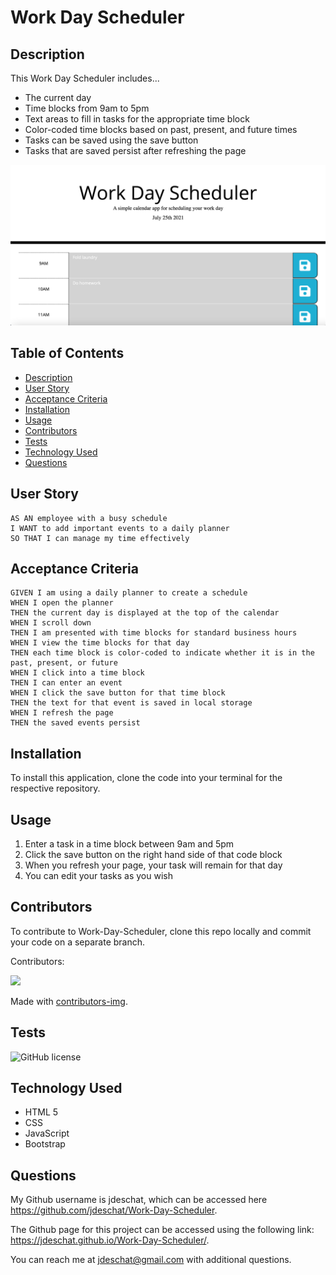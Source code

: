 # Work Day Scheduler

## Description
This Work Day Scheduler includes...
* The current day
* Time blocks from 9am to 5pm
* Text areas to fill in tasks for the appropriate time block
* Color-coded time blocks based on past, present, and future times
* Tasks can be saved using the save button
* Tasks that are saved persist after refreshing the page

![alt text](https://github.com/jdeschat/Work-Day-Scheduler/blob/main/assets/img/preview.png)

## Table of Contents
- [Description](#description)
- [User Story](#user-story)
- [Acceptance Criteria](#acceptance-criteria)
- [Installation](#installation)
- [Usage](#usage)
- [Contributors](#contributors)
- [Tests](#tests)
- [Technology Used](#technology-used)
- [Questions](#questions)

## User Story
```
AS AN employee with a busy schedule
I WANT to add important events to a daily planner
SO THAT I can manage my time effectively
```

## Acceptance Criteria
```
GIVEN I am using a daily planner to create a schedule
WHEN I open the planner
THEN the current day is displayed at the top of the calendar
WHEN I scroll down
THEN I am presented with time blocks for standard business hours
WHEN I view the time blocks for that day
THEN each time block is color-coded to indicate whether it is in the past, present, or future
WHEN I click into a time block
THEN I can enter an event
WHEN I click the save button for that time block
THEN the text for that event is saved in local storage
WHEN I refresh the page
THEN the saved events persist
```

## Installation

To install this application, clone the code into your terminal for the respective repository.

## Usage
1. Enter a task in a time block between 9am and 5pm
2. Click the save button on the right hand side of that code block
3. When you refresh your page, your task will remain for that day
4. You can edit your tasks as you wish

## Contributors
To contribute to Work-Day-Scheduler, clone this repo locally and commit your code on a separate branch.
  
Contributors:

<a href="https://github.com/jdeschat/Work-Day-Scheduler/graphs/contributors">
  <img src="https://contrib.rocks/image?repo=jdeschat/Work-Day-Scheduler" />
</a>

Made with [contributors-img](https://contrib.rocks).

## Tests
![GitHub license](https://img.shields.io/badge/test-100%25-success)

## Technology Used
- HTML 5
- CSS
- JavaScript
- Bootstrap

## Questions
My Github username is jdeschat, which can be accessed here https://github.com/jdeschat/Work-Day-Scheduler.

The Github page for this project can be accessed using the following link: https://jdeschat.github.io/Work-Day-Scheduler/.

You can reach me at jdeschat@gmail.com with additional questions.

